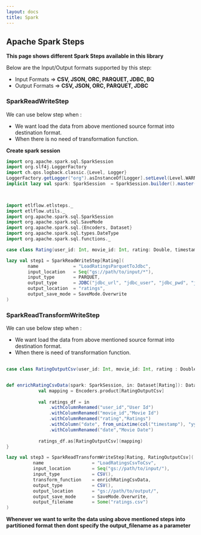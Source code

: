 ```yaml
---
layout: docs
title: Spark
---
```


## Apache Spark Steps

**This page shows different Spark Steps available in this library**

Below are the Input/Output formats supported by this step: 
* Input Formats => **CSV, JSON, ORC, PARQUET, JDBC, BQ**
* Output Formats  => **CSV, JSON, ORC, PARQUET, JDBC**

### SparkReadWriteStep
We can use below step when : 
* We want load the data from above mentioned source format into destination format.
* When there is no need of transformation function.

**Create spark session**   

```scala mdoc
import org.apache.spark.sql.SparkSession
import org.slf4j.LoggerFactory
import ch.qos.logback.classic.{Level, Logger}
LoggerFactory.getLogger("org").asInstanceOf[Logger].setLevel(Level.WARN)
implicit lazy val spark: SparkSession  = SparkSession.builder().master("local[*]").getOrCreate()       
       
```

```scala mdoc

import etlflow.etlsteps._
import etlflow.utils._
import org.apache.spark.sql.SparkSession
import org.apache.spark.sql.SaveMode
import org.apache.spark.sql.{Encoders, Dataset}
import org.apache.spark.sql.types.DateType
import org.apache.spark.sql.functions._

case class Rating(user_id: Int, movie_id: Int, rating: Double, timestamp: Long)

lazy val step1 = SparkReadWriteStep[Rating](
        name             = "LoadRatingsParquetToJdbc",
        input_location   = Seq("gs://path/to/input/*"),
        input_type       = PARQUET,
        output_type      = JDBC("jdbc_url", "jdbc_user", "jdbc_pwd", "jdbc_driver"),
        output_location  = "ratings",
        output_save_mode = SaveMode.Overwrite
)
```
      
### SparkReadTransformWriteStep
We can use below step when :
* We want load the data from above mentioned source format into destination format.
* When there is need of transformation function.

```scala mdoc
   
case class RatingOutputCsv(user_id: Int, movie_id: Int, rating : Double, timestamp: Long, date: java.sql.Date)


def enrichRatingCsvData(spark: SparkSession, in: Dataset[Rating]): Dataset[RatingOutputCsv] = {
            val mapping = Encoders.product[RatingOutputCsv]
        
            val ratings_df = in
                .withColumnRenamed("user_id","User Id")
                .withColumnRenamed("movie_id","Movie Id")
                .withColumnRenamed("rating","Ratings")
                .withColumn("date", from_unixtime(col("timestamp"), "yyyy-MM-dd").cast(DateType))
                .withColumnRenamed("date","Movie Date")
        
            ratings_df.as[RatingOutputCsv](mapping)
}

lazy val step3 = SparkReadTransformWriteStep[Rating, RatingOutputCsv](
          name                  = "LoadRatingsCsvToCsv",
          input_location        = Seq("gs://path/to/input/"),
          input_type            = CSV(),
          transform_function    = enrichRatingCsvData,
          output_type           = CSV(),
          output_location       = "gs://path/to/output/",
          output_save_mode      = SaveMode.Overwrite,
          output_filename       = Some("ratings.csv")
)
```
**Whenever we want to write the data using above mentioned steps into partitioned format then dont specify the output_filename as a parameter**     